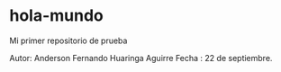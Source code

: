 # hola-mundo
Mi primer repositorio de prueba

Autor: Anderson Fernando Huaringa Aguirre
Fecha : 22 de septiembre.
